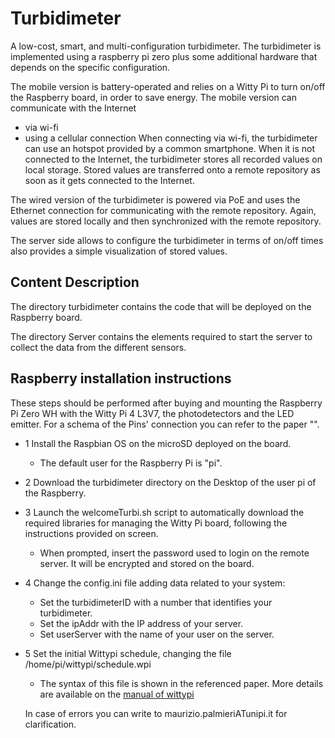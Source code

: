 # Turbidimeter
A low-cost, smart, and multi-configuration turbidimeter.
The turbidimeter is implemented using a raspberry pi zero plus some additional hardware that depends on the specific configuration. 

The mobile version is battery-operated and relies on a Witty Pi to turn on/off the Raspberry board, in order to save energy.
The mobile version can communicate with the Internet 
 - via wi-fi
 - using a cellular connection
When connecting via wi-fi, the turbidimeter can use an hotspot provided by a common smartphone.
When it is not connected to the Internet, the turbidimeter stores all recorded values on local storage. Stored values are transferred onto a remote repository as soon as it gets connected to the Internet.

The wired version of the turbidimeter is powered via PoE and uses the Ethernet connection for communicating with the remote repository. Again, values are stored locally and then synchronized with the remote repository. 

The server side allows to configure the turbidimeter in terms of on/off times also provides a simple visualization of stored values. 

## Content Description

The directory turbidimeter contains the code that will be deployed on the Raspberry board.

The directory Server contains the elements required to start the server to collect the data from the different sensors.

## Raspberry installation instructions

These steps should be performed after buying and mounting the Raspberry Pi Zero WH with the Witty Pi 4 L3V7, the photodetectors and the LED emitter. For a schema of the Pins' connection you can refer to the paper "".

* 1 Install the Raspbian OS on the microSD deployed on the board.
  - The default user for the Raspberry Pi is "pi".
* 2 Download the turbidimeter directory on the Desktop of the user pi of the Raspberry. 
* 3 Launch the welcomeTurbi.sh script to automatically download the required libraries for managing the Witty Pi board, following the instructions provided on screen.
  - When prompted, insert the password used to login on the remote server. It will be encrypted and stored on the board.
* 4 Change the config.ini file adding data related to your system:
  - Set the turbidimeterID with a number that identifies your turbidimeter.
  - Set the ipAddr with the IP address of your server.
  - Set userServer with the name of your user on the server.
* 5 Set the initial Wittypi schedule, changing the file /home/pi/wittypi/schedule.wpi
  - The syntax of this file is shown in the referenced paper. More details are available on the [manual of wittypi](https://cdn-shop.adafruit.com/product-files/5705/WittyPi4L3V7_UserManual.pdf)  

  In case of errors you can write to maurizio.palmieriATunipi.it for clarification.
